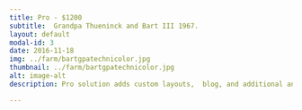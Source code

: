 ```yaml
---
title: Pro - $1200
subtitle:  Grandpa Thueninck and Bart III 1967.
layout: default
modal-id: 3
date: 2016-11-18
img: ../farm/bartgpatechnicolor.jpg
thumbnail: ../farm/bartgpatechnicolor.jpg
alt: image-alt
description: Pro solution adds custom layouts,  blog, and additional animations or site tuning made to order.

---
```

